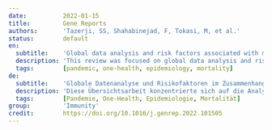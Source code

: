 ```yaml
---
date:          2022-01-15
title:         Gene Reports
authors:       'Tazerji, SS, Shahabinejad, F, Tokasi, M, et al.'
status:        default
en:
  subtitle:    'Global data analysis and risk factors associated with morbidity and mortality of COVID-19'
  description: 'This review was focused on global data analysis and risk factors associated with morbidity and mortality of coronavirus disease 2019 from different countries, including Bangladesh, Brazil, China, Central Eastern Europe, Egypt, India, Iran, Pakistan, and South Asia, Africa, Turkey and UAE. Male showed higher confirmed and death cases compared to females in most of the countries. In addition, the case fatality ratio (CFR) for males was higher than for females. This gender variation in COVID-19 cases may be due to males’ cultural activities, but similar variations in the number of COVID-19 affected males and females globally. Variations in the immune system can illustrate this divergent risk comparatively higher in males than females. The female immune system may have an edge to detect pathogens slightly earlier. In addition, women show comparatively higher innate and adaptive immune responses than men, which might be explained by the high density of immune-related genes in the X chromosome. Furthermore, SARS-CoV-2 viruses use angiotensin-converting enzyme 2 (ACE2) to enter the host cell, and men contain higher ACE2 than females. Therefore, males may be more vulnerable to COVID-19 than females. In addition, smoking habit also makes men susceptible to COVID-19. Considering the age-wise distribution, children and older adults were less infected than other age groups and the death rate. On the contrary, more death in the older group may be associated with less immune system function. In addition, most of these group have comorbidities like diabetes, high pressure, low lungs and kidney function, and other chronic diseases. Due to the substantial economic losses and the numerous infected people and deaths, research examining the features of the COVID-19 epidemic is essential to gain insight into mitigating its impact in the future and preparedness for any future epidemics.'
  tags:        [pandemic, one-health, epidemiology, mortality]
de:
  subtitle:    'Globale Datenanalyse und Risikofaktoren im Zusammenhang mit der Morbidität und Mortalität von COVID-19'
  description: 'Diese Übersichtsarbeit konzentrierte sich auf die Analyse globaler Daten und Risikofaktoren im Zusammenhang mit der Morbidität und Mortalität von Coronavirus-Erkrankungen 2019 aus verschiedenen Ländern, darunter Bangladesch, Brasilien, China, Mittelosteuropa, Ägypten, Indien, Iran, Pakistan, Südasien, Afrika, Türkei und VAE. In den meisten Ländern gab es bei den Männern mehr bestätigte Fälle und mehr Todesfälle als bei den Frauen. Darüber hinaus war die Sterblichkeitsrate (CFR) bei Männern höher als bei Frauen. Diese geschlechtsspezifischen Unterschiede bei den COVID-19-Fällen könnten auf die kulturellen Aktivitäten der Männer zurückzuführen sein, aber die Zahl der von COVID-19 betroffenen Männer und Frauen variiert weltweit ähnlich. Unterschiede im Immunsystem können dieses abweichende Risiko veranschaulichen, das bei Männern vergleichsweise höher ist als bei Frauen. Das weibliche Immunsystem ist möglicherweise im Vorteil, da es Krankheitserreger etwas früher erkennt. Außerdem zeigen Frauen vergleichsweise höhere angeborene und adaptive Immunreaktionen als Männer, was durch die hohe Dichte immunbezogener Gene auf dem X-Chromosom erklärt werden könnte. Darüber hinaus nutzen die SARS-CoV-2-Viren das Angiotensin-konvertierende Enzym 2 (ACE2), um in die Wirtszelle einzudringen, und Männer haben einen höheren ACE2-Gehalt als Frauen. Daher sind Männer möglicherweise anfälliger für COVID-19 als Frauen. Darüber hinaus macht auch die Gewohnheit zu rauchen Männer anfällig für COVID-19. Betrachtet man die altersmäßige Verteilung, so waren Kinder und ältere Erwachsene weniger infiziert als andere Altersgruppen und die Sterblichkeitsrate. Im Gegenteil, die höhere Sterblichkeitsrate in der älteren Gruppe könnte mit einer geringeren Funktion des Immunsystems zusammenhängen. Darüber hinaus haben die meisten dieser Gruppen Begleiterkrankungen wie Diabetes, Bluthochdruck, geringe Lungen- und Nierenfunktion und andere chronische Krankheiten. Aufgrund der beträchtlichen wirtschaftlichen Verluste und der zahlreichen Infizierten und Todesfälle ist die Erforschung der Merkmale der COVID-19-Epidemie von entscheidender Bedeutung, um Erkenntnisse zur Eindämmung der Auswirkungen in der Zukunft und zur Vorbereitung auf künftige Epidemien zu gewinnen.' 
  tags:        [Pandemie, One-Health, Epidemiologie, Mortalität]
group:         'Immunity'
credit:        https://doi.org/10.1016/j.genrep.2022.101505
---
```

